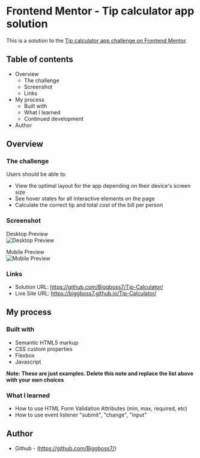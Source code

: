 # Frontend Mentor - Tip calculator app solution

This is a solution to the [Tip calculator app challenge on Frontend Mentor](https://www.frontendmentor.io/challenges/tip-calculator-app-ugJNGbJUX).

## Table of contents

- Overview
  - The challenge
  - Screenshot
  - Links
- My process
  - Built with
  - What I learned
  - Continued development
- Author

## Overview

### The challenge

Users should be able to:

- View the optimal layout for the app depending on their device's screen size
- See hover states for all interactive elements on the page
- Calculate the correct tip and total cost of the bill per person

### Screenshot
Desktop Preview\
![Desktop Preview](https://user-images.githubusercontent.com/105411073/187069725-ce6d6c89-84b8-466c-9931-7ad6e3d40f56.png)

Mobile Preview\
![Mobile Preview](https://user-images.githubusercontent.com/105411073/187069728-72812a26-8947-4215-8178-4824c458a18b.png)

### Links

- Solution URL: https://github.com/Biggboss7/Tip-Calculator/
- Live Site URL: https://biggboss7.github.io/Tip-Calculator/

## My process

### Built with

- Semantic HTML5 markup
- CSS custom properties
- Flexbox
- Javascript

**Note: These are just examples. Delete this note and replace the list above with your own choices**

### What I learned
- How to use HTML Form Validation Attributes (min, max, required, etc)
- How to use event listener "submit", "change", "input"

## Author

- Github - (https://github.com/Biggboss7/)